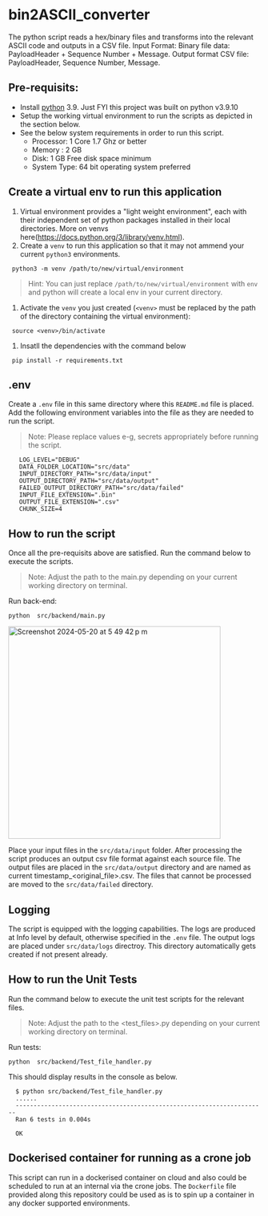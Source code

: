 # bin2ASCII_converter
The python script reads a hex/binary files and transforms into the relevant ASCII code and outputs in a CSV file. 
Input Format: Binary file data: PayloadHeader + Sequence Number + Message. 
Output format CSV file: PayloadHeader, Sequence Number, Message.


## Pre-requisits:
 - Install [python](https://www.python.org/downloads/) 3.9. Just FYI this project was built on python v3.9.10
 - Setup the working virtual environment to run the scripts as depicted in the section below.
 - See the below system requirements in order to run this script.
    - Processor: 1 Core 1.7 Ghz or better
    - Memory : 2 GB
    - Disk:  1 GB Free disk space minimum
    - System Type: 64 bit operating system preferred

## Create a virtual env to run this application
 1. Virtual environment provides a "light weight environment", each with their independent set of python packages installed in their local directories. More on venvs here(https://docs.python.org/3/library/venv.html).
 1. Create a `venv` to run this application so that it may not ammend your current `python3` environments.
 ```
  python3 -m venv /path/to/new/virtual/environment
 ```
 > Hint: You can just replace `/path/to/new/virtual/environment` with `env` and python will create a local env in your current directory.
 1. Activate the `venv` you just created (`<venv>` must be replaced by the path of the directory containing the virtual environment):
 ```
  source <venv>/bin/activate
 ```
 1. Insatll the dependencies with the command below

 ```
  pip install -r requirements.txt
 ```

 ## .env
 Create a `.env` file in this same directory where this `README.md` file is placed. Add the following environment variables into the file as they are needed to run the script.
 > Note: Please replace values e-g, secrets appropriately before running the script.
 ```
    LOG_LEVEL="DEBUG"
    DATA_FOLDER_LOCATION="src/data"
    INPUT_DIRECTORY_PATH="src/data/input"
    OUTPUT_DIRECTORY_PATH="src/data/output"
    FAILED_OUTPUT_DIRECTORY_PATH="src/data/failed"
    INPUT_FILE_EXTENSION=".bin"
    OUTPUT_FILE_EXTENSION=".csv"
    CHUNK_SIZE=4
 ```

 ## How to run the script
 Once all the pre-requisits above are satisfied. Run the command below to execute the scripts.
 > Note: Adjust the path to the main.py depending on your current working directory on terminal.

 Run back-end:
 ```
 python  src/backend/main.py
 ```
<img width="424" alt="Screenshot 2024-05-20 at 5 49 42 p m" src="https://github.com/mabubaker1947/Hex2ASCII_converter/assets/7279385/f0a1bb87-0c51-47e9-b8ac-97d4cd8bb202">

 Place your input files in the `src/data/input` folder. After processing the script produces an output csv file format against each source file. The output files are placed in the `src/data/output` directory and are named as current timestamp_<original_file>.csv. The files that cannot be processed are moved to the `src/data/failed` directory. 

 ## Logging
 The script is equipped with the logging capabilities. The logs are produced at Info level by default, otherwise specified in the `.env` file. The output logs are placed under `src/data/logs` directroy. This directory automatically gets created if not present already.

 ## How to run the Unit Tests
 Run the command below to execute the unit test scripts for the relevant files.
 > Note: Adjust the path to the <test_files>.py depending on your current working directory on terminal.

 Run tests:
 ```
 python  src/backend/Test_file_handler.py
 ```
 This should display results in the console as below.
 ```
   $ python src/backend/Test_file_handler.py 
   ......
   ----------------------------------------------------------------------
   Ran 6 tests in 0.004s

   OK
 ```

 ## Dockerised container for running as a crone job
 This script can run in a dockerised container on cloud and also could be scheduled to run at an internal via the crone jobs. The `Dockerfile` file provided along this repository could be used as is to spin up a container in any docker supported environments.

